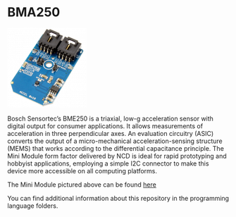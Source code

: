 # BMA250

[![BMA250](BMA250_I2CS_A_1-180x180.png)](https://store.ncd.io/product/bma250-digital-triaxial-%C2%B12g-to-%C2%B116g-acceleration-sensor-with-intelligent-on-chip-motion-triggered-interrupt-controller-i2c-mini-module/)

Bosch Sensortec’s BME250 is a triaxial, low-g acceleration sensor with digital output for consumer applications. It allows measurements of acceleration in three perpendicular axes. An evaluation circuitry (ASIC) converts the output of a micro-mechanical acceleration-sensing structure (MEMS) that works according to the differential capacitance principle. The Mini Module form factor delivered by NCD is ideal for rapid prototyping and hobbyist applications, employing a simple I2C connector to make this device more accessible on all computing platforms.

The Mini Module pictured above can be found [here](https://store.ncd.io/product/bma250-digital-triaxial-%C2%B12g-to-%C2%B116g-acceleration-sensor-with-intelligent-on-chip-motion-triggered-interrupt-controller-i2c-mini-module/)

You can find additional information about this repository in the programming language folders.
